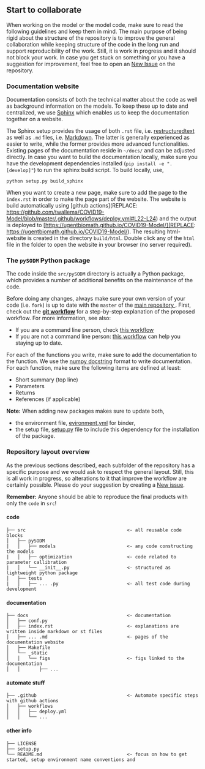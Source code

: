 ## Start to collaborate

When working on the model or the model code, make sure to read the following guidelines and keep them in mind. The main purpose of being rigid about the structure of the repository is to improve the general collaboration while keeping structure of the code in the long run and support reproducibility of the work. Still, it is work in progress and it should not block your work. In case you get stuck on something or you have a suggestion for improvement, feel free to open an [New Issue](https://github.com/UGentBiomath/COVID19-Model/issues/new) on the repository.

### Documentation website

Documentation consists of both the technical matter about the code as well as background information on the models. To keep these up to date and centralized, we use [Sphinx](https://www.sphinx-doc.org/en/master/) which enables us to keep the documentation together on a website.

The Sphinx setup provides the usage of both `.rst` file, i.e. [restructuredtext](https://docutils.sourceforge.io/docs/ref/rst/restructuredtext.html) as well as `.md` files, i.e. [Markdown](https://www.markdownguide.org/basic-syntax/). The latter is generally experienced as easier to write, while the former provides more advanced functionalities. Existing pages of the documentation reside in `~/docs/` and can be adjusted directly. In case you want to build the documentation locally, make sure you have the development dependencies installed (`pip install -e ".[develop]"`) to run the sphinx build script. To build locally, use,
```
python setup.py build_sphinx
```
When you want to create a new page, make sure to add the page to the `index.rst` in order to make the page part of the website. The website is build automatically using [github actions](REPLACE: https://github.com/twallema/COVID19-Model/blob/master/.github/workflows/deploy.yml#L22-L24) and the output is deployed to [https://ugentbiomath.github.io/COVID19-Model/](REPLACE: https://ugentbiomath.github.io/COVID19-Model/). The resulting html-website is created in the directory `build/html`. Double click any of the `html` file in the folder to open the website in your browser (no server required).

### The `pySODM` Python package

The code inside the `src/pySODM` directory is actually a Python package, which provides a number of additional benefits on the maintenance of the code.

Before doing any changes, always make sure your own version of your code (i.e. `fork`) is up to date with the `master` of the [main repository ](https://github.com/twallema/pySODM). First, check out the __[git workflow](./git_workflow.md)__ for a step-by-step explanation of the proposed workflow. For more information, see also:
- If you are a command line person, check [this workflow](https://gist.github.com/CristinaSolana/1885435)
- If you are not a command line person: [this workflow](https://www.sitepoint.com/quick-tip-sync-your-fork-with-the-original-without-the-cli/) can help you staying up to date.

For each of the functions you write, make sure to add the documentation to the function. We use the [numpy docstring](https://numpydoc.readthedocs.io/en/latest/format.html) format to write documentation. For each function, make sure the following items are defined at least:

- Short summary (top line)
- Parameters
- Returns
- References (if applicable)

__Note:__ When adding new packages makes sure to update both,
- the environment file, [evironment.yml](https://github.com/twallema/pySODM/blob/master/environment.yml) for binder,
- the setup file, [setup.py](https://github.com/twallema/pySODM/blob/master/setup.py) file to include this dependency for the installation of the package.

### Repository layout overview

As the previous sections described, each subfolder of the repository has a specific purpose and we would ask to respect the general layout. Still, this is all work in progress, so alterations to it that improve the workflow are certainly possible. Please do your suggestion by creating a [New issue](https://github.com/twallema/pySODM/issues/new/choose).

__Remember:__ Anyone should be able to reproduce the final products with only the `code` in `src`!

#### code
```
├── src                                     <- all reusable code blocks
│   ├── pySODM
|   │   ├── models                          <- any code constructing the models
|   │   ├── optimization                    <- code related to parameter callibration
|   │   └── __init__.py                     <- structured as lightweight python package
│   ├── tests
|   │   ├── ... .py                         <- all test code during development
```

#### documentation
```
├── docs                                    <- documentation
│   ├── conf.py
│   ├── index.rst                           <- explanations are written inside markdown or st files
│   ├── ... .md                             <- pages of the documentation website
│   ├── Makefile
│   └── _static
│   │   └── figs                            <- figs linked to the documentation
│   │       ├── ...
```

#### automate stuff
```
├── .github                                 <- Automate specific steps with github actions
│   ├── workflows
│   │   ├── deploy.yml
│   │   └── ...
```

#### other info
```
├── LICENSE
├── setup.py
└── README.md                               <- focus on how to get started, setup environment name conventions and
```
